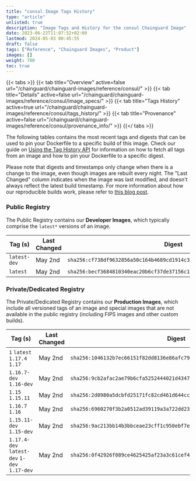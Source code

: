 ```yaml
---
title: "consul Image Tags History"
type: "article"
unlisted: true
description: "Image Tags and History for the consul Chainguard Image"
date: 2023-06-22T11:07:52+02:00
lastmod: 2024-05-03 00:45:55
draft: false
tags: ["Reference", "Chainguard Images", "Product"]
images: []
weight: 700
toc: true
---
```


{{< tabs >}}
{{< tab title="Overview" active=false url="/chainguard/chainguard-images/reference/consul/" >}}
{{< tab title="Details" active=false url="/chainguard/chainguard-images/reference/consul/image_specs/" >}}
{{< tab title="Tags History" active=true url="/chainguard/chainguard-images/reference/consul/tags_history/" >}}
{{< tab title="Provenance" active=false url="/chainguard/chainguard-images/reference/consul/provenance_info/" >}}
{{</ tabs >}}

The following tables contains the most recent tags and digests that can be used to pin your Dockerfile to a specific build of this image. Check our guide on [Using the Tag History API](/chainguard/chainguard-images/using-the-tag-history-api/) for information on how to fetch all tags from an image and how to pin your Dockerfile to a specific digest.

Please note that digests and timestamps only change when there is a change to the image, even though images are rebuilt every night. The "Last Changed" column indicates when the image was last modified, and doesn't always reflect the latest build timestamp. For more information about how our reproducible builds work, please refer to [this blog post](https://www.chainguard.dev/unchained/reproducing-chainguards-reproducible-image-builds).

### Public Registry
The Public Registry contains our **Developer Images**, which typically comprise the `latest*` versions of an image.

| Tag (s)       | Last Changed | Digest                                                                    |
|---------------|--------------|---------------------------------------------------------------------------|
|  `latest-dev` | May 2nd      | `sha256:cf738df9632856a50c164b4689cd1914c3f9ae05386739b51a235cdc605fd9f1` |
|  `latest`     | May 2nd      | `sha256:becf3684810340eac20b6cf37de37156c17d3f589f9573b3410f103ea8df5e04` |


### Private/Dedicated Registry
The Private/Dedicated Registry contains our **Production Images**, which include all versioned tags of an image and special images that are not available in the public registry (including FIPS images and other custom builds).

| Tag (s)                                       | Last Changed | Digest                                                                    |
|-----------------------------------------------|--------------|---------------------------------------------------------------------------|
|  `1` `latest` `1.17.4` `1.17`                 | May 2nd      | `sha256:1046132b7ec66151f82dd8136e86afc798c04958126b16c5ec9374a2da0224e3` |
|  `1.16.7-dev` `1.16-dev`                      | May 2nd      | `sha256:9cb2afac2ae79b6cfa5252444021d43473dc24a15cf4d48e1e09acc9e0e12f10` |
|  `1.15` `1.15.11`                             | May 2nd      | `sha256:2d0980a5dcbfd25171fc82cd461d644cc16f43945645f53a3c944a3790c5bd68` |
|  `1.16.7` `1.16`                              | May 2nd      | `sha256:6960270f3b2a0512ad39119a3a722dd2383802715d31dd61de3aa752939f8edd` |
|  `1.15.11-dev` `1.15-dev`                     | May 2nd      | `sha256:9ac213bb14b3bbceae23cff1c950ebf7ee11ac1d75d410f66aa8e5a4d6795eb7` |
|  `1.17.4-dev` `latest-dev` `1-dev` `1.17-dev` | May 2nd      | `sha256:0f42926f089ce4625425af23a3c61cef4a5bf19a8339f208989c8eec6dbf5ab1` |

